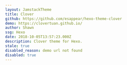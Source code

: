 ```yaml
---
layout: JamstackTheme
title: Clover
github: https://github.com/esappear/hexo-theme-clover
demo: https://clovertuan.github.io/
author: Shawn
ssg: Hexo
date: 2018-10-05T13:57:23.000Z
description: Clover theme for Hexo.
stale: true
disabled_reason: demo url not found
disabled: true
---
```

